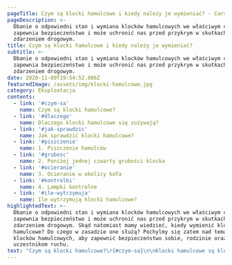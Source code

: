 ```yaml
---
pageTitle: Czym są klocki hamulcowe i kiedy należy je wymieniać? - Carsify.pl
pageDescription: >-
  Dbanie o odpowiedni stan i wymiana klocków hamulcowych we właściwym czasie
  zapewnia bezpieczeństwo i może uchronić nas przed przykrym w skutkach
  zdarzeniem drogowym.
title: Czym są klocki hamulcowe i kiedy należy je wymieniać?
subtitle: >-
  Dbanie o odpowiedni stan i wymiana klocków hamulcowych we właściwym czasie
  zapewnia bezpieczeństwo i może uchronić nas przed przykrym w skutkach
  zdarzeniem drogowym.
date: 2020-11-09T19:54:52.886Z
featuredImage: /assets/img/klocki-hamulcowe.jpg
category: Eksploatacja
contents:
  - link: '#czym-sa'
    name: Czym są klocki hamulcowe?
  - link: '#dlaczego'
    name: Dlaczego klocki hamulcowe się zużywają?
  - link: '#jak-sprawdzic'
    name: Jak sprawdzić klocki hamulcowe?
  - link: '#piszczenie'
    name: 1. Piszczenie hamulców
  - link: '#grubosc'
    name: 2. Poniżej jednej czwarty grubości klocka
  - link: '#ocieranie'
    name: 3. Ocieranie w okolicy koła
  - link: '#kontrolki'
    name: 4. Lampki kontrolne
  - link: '#ile-wytrzymuja'
    name: Ile wytrzymują klocki hamulcowe?
highlightedText: >-
  Dbanie o odpowiedni stan i wymiana klocków hamulcowych we właściwym czasie
  zapewnia bezpieczeństwo i może uchronić nas przed przykrym w skutkach
  zdarzeniem drogowym. Skąd natomiast mamy wiedzieć, kiedy wymienić klocki
  hamulcowe? Do czego w zasadzie one służą? Pochylmy się zatem nad tematem
  klocków hamulcowych, aby zapewnić bezpieczeństwo sobie, rodzinie oraz innym
  uczestnikom ruchu.
text: "Czym są klocki hamulcowe?\r{#czym-sa}\n\nKlocki hamulcowe są kluczową częścią układu hamulcowego pojazdu. Znajdują się one miedzy zaciskiem hamulcowym, a tarczą. W czasie hamowania tłok zacisku zostaje wypchnięty przez płyn hamulcowy i dociska klocki hamulcowe do tarczy. Siła tarcia powoduje spowalnianie, a w efekcie zatrzymanie pojazdu. Utrzymanie w dobrej kondycji klocków hamulcowych jest ważne, aby siła hamowania była zachowana i mogły one zapewnić bezpieczeństwo nam i naszemu otoczeniu. \r\n\nDlaczego klocki hamulcowe się zużywają?\r {#dlaczego}\n\nZa każdym razem, gdy używasz hamulca pojazdu, powodujesz niewielkie zużycie klocków hamulcowych. W przypadku każdego rodzaju klocków hamulcowych to tarcie powoduje ścieranie się niewielkich ilości okładziny ciernej. Z biegiem czasu ubytki stają się coraz większe i klocki stają się coraz cieńsze. Po pewnym czasie dojdą do punktu, w którym należy je wymienić. \r\n\nJak sprawdzić klocki hamulcowe?\r {#jak-sprawdzic}\n\nOto kilka oznak, na które należy zwrócić uwagę, aby wiedzieć, kiedy wymienić klocki hamulcowe.\r\n\n1. Piszczenie hamulców\r {#piszczenie}\n\nOgólnie rzecz biorąc, pierwszym sygnałem, który zauważy każdy kierowca, jest pisk podczas używania hamulców. Ten dźwięk jest wywoływany przez mały, metalowy wskaźnik, który jest wbudowany w klocki hamulcowe tylko w tym celu. Kiedy słyszysz go regularnie podczas hamowania, prawdopodobnie czas umówić się na wizytę u mechanika.\r\n\nGdy hamulce są narażone na mokre, wilgotne warunki, na przykład po burzy, na klockach hamulcowych może tworzyć się cienka warstwa kurzu, powodując bardzo podobny pisk podczas hamowania. Jeśli dźwięk zanika po kilku pierwszych hamowaniach, to dobry znak, że na klocku hamulcowym prawdopodobnie była tylko odrobina rdzy lub inny drobny pył i wymiana klocków hamulcowych nie będzie konieczna.\r\n\n2. Poniżej jednej czwarty grubości klocka\r {#grubosc}\n\nMożesz również wizualnie sprawdzić klocki hamulcowe, aby dowiedzieć się, czy nadszedł czas ich wymiany. Spójrz przez otwory w feldze i w miarę możliwości sprawdź grubość klocka hamulcowego (często niestety będzie konieczne zdjęcie koła). Jeśli okładzina ma mniej niż około 3 milimetry grubości, należy rozważyć sprawdzenie hamulców w warsztacie, zwłaszcza jeśli minęło dużo czasu od ostatniej kontroli.\r\n\n3. Ocieranie w okolicy koła\r {#ocieranie}\n\nJeśli z okolicy Twojego koła docierają dziwne dźwięki podobne do ocierania metalu o metal, może to oznaczać, że nie tylko zużyją się klocki hamulcowe, ale też stykają się ze sobą tarcze i zaciski hamulcowe. Ponieważ taka sytuacja może bardzo szybko spowodować dalsze uszkodzenia układu hamulcowego, należy jak najszybciej skontrolować pojazd w serwisie.\r\n\n4. Lampki kontrolne\r {#kontrolki}\n\nNiektóre pojazdy, zwłaszcza nowoczesne, mają na desce rozdzielczej lampkę kontrolną, która sygnalizuje, kiedy należy wymienić klocki hamulcowe. Sprawdź instrukcję obsługi swojego pojazdu, aby sprawdzić, czy Twój pojazd jest wyposażony w system ostrzegania o zużyciu klocków hamulcowych. \r\n\n## Ile wytrzymują klocki hamulcowe?\r {#ile-wytrzymuja}\n\nŻywotność klocków hamulcowych określa się zazwyczaj na 45 000 do 55 000km.  Jednak prawdziwa odpowiedź na pytanie, jak długo mogą wytrzymać klocki hamulcowe, będzie się różnić w zależności od pojazdu i stylu jazdy kierowcy. Przykładowo, jeśli często jeździsz na obszarach miejskich lub w dużym ruchu podmiejskim, będziesz częściej używać hamulców niż ktoś, kto jeździ na trasach podmiejskich lub na autostradach. Niektórzy ludzie mają również tendencję do „jazdy na hamulcu”, co oznacza, że naciskają i wciskają hamulce częściej niż inni kierowcy, co powoduje szybsze zużycie klocków hamulcowych. Płynna jazda i przewidywanie sytuacji drogowych w znacznym stopniu wydłuża żywotność całego układu hamowania."
---
```


